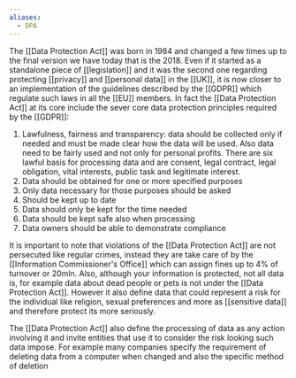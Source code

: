 ```yaml
---
aliases:
  - DPA
---
```

The [[Data Protection Act]] was born in 1984 and changed a few times up to the final version we have today that is the 2018. Even if it started as a standalone piece of [[legislation]] and it was the second one regarding protecting [[privacy]] and [[personal data]] in the [[UK]], it is now closer to an implementation of the guidelines described by the [[GDPR]] which regulate such laws in all the [[EU]] members. In fact the [[Data Protection Act]] at its core include the sever core data protection principles required by the [[GDPR]]:
1. Lawfulness, fairness and transparency: data should be collected only if needed and must be made clear how the data will be used. Also data need to be fairly used and not only for personal profits. There are six lawful basis for processing data and are consent, legal contract, legal obligation, vital interests, public task and legitimate interest.
2. Data should be obtained for one or more specified purposes
3. Only data necessary for those purposes should be asked
4. Should be kept up to date
5. Data should only be kept for the time needed
6. Data should be kept safe also when processing
7. Data owners should be able to demonstrate compliance

It is important to note that violations of the [[Data Protection Act]] are not persecuted like regular crimes, instead they are take care of by the [[Information Commissioner's Office]] which can assign fines up to 4% of turnover or 20mln.
Also, although your information is protected, not all data is, for example data about dead people or pets is not under the [[Data Protection Act]]. However it also define data that could represent a risk for the individual like religion, sexual preferences and more as [[sensitive data]] and therefore protect its more seriously.

The [[Data Protection Act]] also define the processing of data as any action involving it and invite entities that use it to consider the risk looking such data impose. For example many companies specify the requirement of deleting data from a computer when changed and also the specific method of deletion
